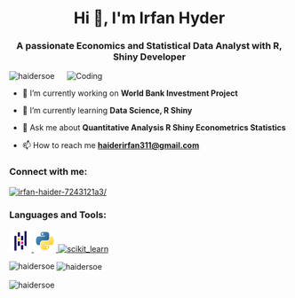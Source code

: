 <h1 align="center">Hi 👋, I'm Irfan Hyder</h1>
<h3 align="center">A passionate Economics and Statistical Data Analyst with R, Shiny Developer</h3>
<img align="right" alt="Coding" width="400" src="https://www.google.com/url?sa=i&url=https%3A%2F%2Fhevodata.com%2Flearn%2Fr-in-data-science%2F&psig=AOvVaw03Bsq0a0GBK1RQMn0YbLcY&ust=1676180646642000&source=images&cd=vfe&ved=2ahUKEwjow7nR4Yz9AhWPricCHRJaCMUQr4kDegUIARCVAQ">

<p align="left"> <img src="https://komarev.com/ghpvc/?username=haidersoe&label=Profile%20views&color=0e75b6&style=flat" alt="haidersoe" /> </p>

- 🔭 I’m currently working on **World Bank Investment Project**

- 🌱 I’m currently learning **Data Science, R Shiny**

- 💬 Ask me about **Quantitative Analysis R Shiny Econometrics Statistics**

- 📫 How to reach me **haiderirfan311@gmail.com**

<h3 align="left">Connect with me:</h3>
<p align="left">
<a href="https://linkedin.com/in/irfan-haider-7243121a3/" target="blank"><img align="center" src="https://raw.githubusercontent.com/rahuldkjain/github-profile-readme-generator/master/src/images/icons/Social/linked-in-alt.svg" alt="irfan-haider-7243121a3/" height="30" width="40" /></a>
</p>

<h3 align="left">Languages and Tools:</h3>
<p align="left"> <a href="https://pandas.pydata.org/" target="_blank" rel="noreferrer"> <img src="https://raw.githubusercontent.com/devicons/devicon/2ae2a900d2f041da66e950e4d48052658d850630/icons/pandas/pandas-original.svg" alt="pandas" width="40" height="40"/> </a> <a href="https://www.python.org" target="_blank" rel="noreferrer"> <img src="https://raw.githubusercontent.com/devicons/devicon/master/icons/python/python-original.svg" alt="python" width="40" height="40"/> </a> <a href="https://scikit-learn.org/" target="_blank" rel="noreferrer"> <img src="https://upload.wikimedia.org/wikipedia/commons/0/05/Scikit_learn_logo_small.svg" alt="scikit_learn" width="40" height="40"/> </a> </p>

<p><img align="left" src="https://github-readme-stats.vercel.app/api/top-langs?username=haidersoe&show_icons=true&locale=en&layout=compact" alt="haidersoe" /></p>

<p>&nbsp;<img align="center" src="https://github-readme-stats.vercel.app/api?username=haidersoe&show_icons=true&locale=en" alt="haidersoe" /></p>

<p><img align="center" src="https://github-readme-streak-stats.herokuapp.com/?user=haidersoe&" alt="haidersoe" /></p>
